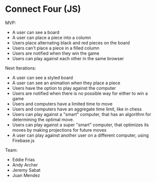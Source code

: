 # Connect Four (JS)

MVP:
- A user can see a board
- A user can place a piece into a column
- Users place alternating black and red pieces on the board
- Users can't place a piece in a filled column
- Users are notified when they win the game
- Users can play against each other in the same browser


Next Iterations:
- A user can see a styled board
- A user can see an animation when they place a piece
- Users have the option to play against the computer
- Users are notified when there is no possible way for either to win a game
- Users and computers have a limited time to move
- Users and computers have an aggregate time limit, like in chess
- Users can play against a "smart" computer, that has an algorithm for determining the optimal move.
- Users can play against a super "smart" computer, that optimizes its moves by making projections for future moves
- A user can play against another user on a different computer, using Firebase.js


Team:
- Eddie Frias
- Andy Archer
- Jeremy Sabat
- Juan Mendez
